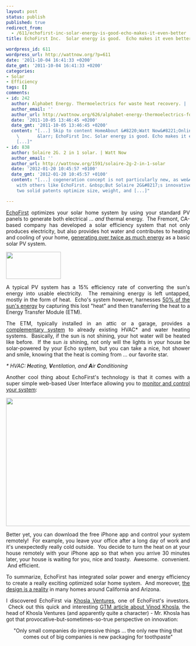 ```yaml
---
layout: post
status: publish
published: true
redirect_from:
  - /611/echofirst-inc-solar-energy-is-good-echo-makes-it-even-better
title: EchoFirst Inc.  Solar energy is good.  Echo makes it even better.

wordpress_id: 611
wordpress_url: http://wattnow.org/?p=611
date: '2011-10-04 16:41:33 +0200'
date_gmt: '2011-10-04 16:41:33 +0200'
categories:
- Solar
- Efficiency
tags: []
comments:
- id: 242
  author: Alphabet Energy. Thermoelectrics for waste heat recovery. |
  author_email: ''
  author_url: http://wattnow.org/626/alphabet-energy-thermoelectrics-for-waste-heat-recovery
  date: '2011-10-05 13:46:45 +0200'
  date_gmt: '2011-10-05 13:46:45 +0200'
  content: "[...] Skip to content HomeAbout &#8220;Watt Now&#8221;Online Resources!Contact
    \       &larr; EchoFirst Inc. Solar energy is good. Echo makes it even better.
    [...]"
- id: 838
  author: Solaire 2G. 2 in 1 solar. | Watt Now
  author_email: ''
  author_url: http://wattnow.org/1591/solaire-2g-2-in-1-solar
  date: '2012-01-20 10:45:57 +0100'
  date_gmt: '2012-01-20 10:45:57 +0100'
  content: "[...] cogeneration concept is not particularly new, as we&#8217;ve seen
    with others like EchoFirst. &nbsp;But Solaire 2G&#8217;s innovative design and
    two solid patents optimize size, weight, and [...]"

---
```

<p style="text-align: justify;"><a href="http://www.echofirst.com/index.php">EchoFirst</a> optimizes your solar home system by using your standard PV panels to generate both electrical ...&nbsp;<em>and</em> thermal energy. &nbsp;The Fremont, CA-based company has developed a solar efficiency system that not only produces electricity, but also provides hot water and contributes to heating and cooling of your home, <a href="http://www.echofirst.com/index.php">generating over twice as much energy</a> as a basic solar PV system.</p>
<p style="text-align: justify;"><a href="http://www.echofirst.com/"><img class="size-full wp-image-612 alignnone" title="Screen shot 2011-10-04 at 11.46.51 AM" src="{{ 'assets/from-wordpress/uploads/2011/10/Screen-shot-2011-10-04-at-11.46.51-AM.png' | relative_url }}" alt="" width="150" height="74" /></a></p>
<p style="text-align: justify;">A typical PV system has a 15% efficiency rate of converting the sun's energy into usable electricity. &nbsp;The remaining energy is left untapped, mostly in the form of heat. &nbsp;Echo's system however, harnesses <a href="http://echofirst.com/whatisit_how.php">50% of the sun's energy</a> by capturing this lost "heat" and then transferring the heat to a Energy Transfer Module (ETM).</p>
<p style="text-align: justify;">The ETM, typically installed in an attic or a garage, provides a <a href="http://echofirst.com/includes/pdf/Echo%20Solar%20System%20Operation%20October%202010.pdf">complementary system</a> to already existing HVAC* and water heating systems. &nbsp;Basically, if the sun is not shining, your hot water will be heated like before. &nbsp;If the sun <em>is</em> shining, not only will the lights in your house be solar-powered by your Echo system, but you can take a nice, hot shower and smile, knowing that the heat is coming from ... our favorite star.</p>
<p style="text-align: justify;"><em>* HVAC: <strong>H</strong>eating, <strong>V</strong>entilation, and <strong>A</strong>ir <strong>C</strong>onditioning</em></p>
<p style="text-align: justify;">Another cool thing about EchoFirst's technology is that it comes with a super simple web-based User Interface allowing you to&nbsp;<a href="http://echofirst.com/why_optimize.php">monitor and control your system</a>:</p>
<p style="text-align: justify;"><a href="http://www.echofirst.com/why_optimize.php"><img class="size-large wp-image-613 alignnone" title="Screen shot 2011-10-04 at 12.15.21 PM" src="{{ 'assets/from-wordpress/uploads/2011/10/Screen-shot-2011-10-04-at-12.15.21-PM-1024x562.png' | relative_url }}" alt="" width="640" height="351" /></a></p>
<p style="text-align: justify;">Better yet, you can download the free iPhone app and control your system remotely! &nbsp;For example, you leave your office after a long day of work and it's unexpectedly really cold outside. &nbsp;You decide to turn the heat on at your house remotely with your iPhone app so that when you arrive 30 minutes later, your house is waiting for you, nice and toasty. &nbsp;Awesome. &nbsp;convenient. &nbsp;And efficient.</p>
<p style="text-align: justify;">To summarize, EchoFirst has integrated solar power and energy efficiency to create a really exciting optimized solar home system. &nbsp;And moreover, <a href="http://www.echofirst.com/echohomes.php">the design is a reality</a>&nbsp;in many homes around California and Arizona.</p>
<p style="text-align: justify;">I discovered EchoFirst via&nbsp;<a href="http://www.khoslaventures.com/khosla/cleantech.html">Khosla Ventures</a>, one of EchoFirst's investors. &nbsp;Check out this quick and interesting&nbsp;<a href="http://www.greentechmedia.com/articles/read/vinod-khosla-always-on/">GTM article about Vinod Khosla</a>, the head of Khosla Ventures (and apparently quite a character) - Mr. Khosla has got that provocative-but-sometimes-so-true perspective on innovation:</p>
<p style="text-align: center;">"Only small companies do impressive things ... the only new thing that comes out of big companies is new packaging for toothpaste"</p>
